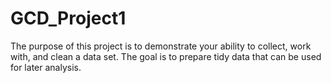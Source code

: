 # GCD_Project1
The purpose of this project is to demonstrate your ability to collect, work with, and clean a data set. The goal is to prepare tidy data that can be used for later analysis. 

